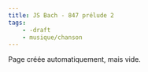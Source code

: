 ```yaml
---
title: JS Bach - 847 prélude 2
tags:
    - -draft
    - musique/chanson
---
```


Page créée automatiquement, mais vide.
